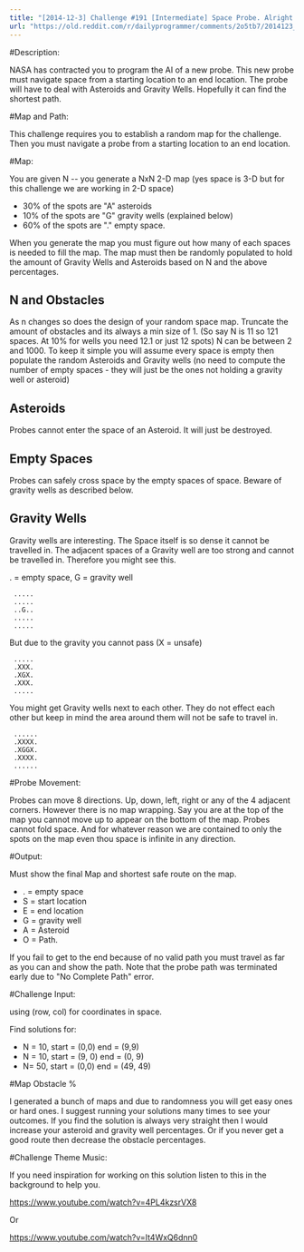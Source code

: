 ```yaml
---
title: "[2014-12-3] Challenge #191 [Intermediate] Space Probe. Alright Alright Alright."
url: "https://old.reddit.com/r/dailyprogrammer/comments/2o5tb7/2014123_challenge_191_intermediate_space_probe/"
---
```


#Description:

NASA has contracted you to program the AI of a new probe. This new probe must navigate space from a starting location to an end location. The probe will have to deal with Asteroids and Gravity Wells. Hopefully it can find the shortest path.

#Map and Path:

This challenge requires you to establish a random map for the challenge. Then you must navigate a probe from a starting location to an end location.

#Map:

You are given N -- you generate a NxN 2-D map (yes space is 3-D but for this challenge we are working in 2-D space)

* 30% of the spots are "A" asteroids
* 10% of the spots are "G" gravity wells (explained below)
* 60% of the spots are "." empty space.

When you generate the map you must figure out how many of each spaces is needed to fill the map. The map must then be randomly populated to hold the amount of Gravity Wells and Asteroids based on N and the above percentages.

## N and Obstacles

As n changes so does the design of your random space map. Truncate the amount of obstacles and its always a min size of 1. (So say N is 11 so 121 spaces. At 10% for wells you need 12.1 or just 12 spots) N can be between 2 and 1000. To keep it simple you will assume every space is empty then populate the random Asteroids and Gravity wells (no need to compute the number of empty spaces - they will just be the ones not holding a gravity well or asteroid)

## Asteroids

Probes cannot enter the space of an Asteroid. It will just be destroyed.

## Empty Spaces

Probes can safely cross space by the empty spaces of space. Beware of gravity wells as described below.

## Gravity Wells

Gravity wells are interesting. The Space itself is so dense it cannot be travelled in. The adjacent spaces of a Gravity well are too strong and cannot be travelled in. Therefore you might see this.

. = empty space, G = gravity well

     .....
     .....
     ..G..
     .....
     .....

But due to the gravity you cannot pass (X = unsafe)

     .....
     .XXX.
     .XGX.
     .XXX.
     .....

You might get Gravity wells next to each other. They do not effect each other but keep in mind the area around them will not be safe to travel in.

     ......
     .XXXX.
     .XGGX.
     .XXXX.
     ......


#Probe Movement:

Probes can move 8 directions. Up, down, left, right or any of the 4 adjacent corners. However there is no map wrapping. Say you are at the top of the map you cannot move up to appear on the bottom of the map. Probes cannot fold space. And for whatever reason we are contained to only the spots on the map even thou space is infinite in any direction. 

#Output:

Must show the final Map and shortest safe route on the map. 

* . = empty space
* S = start location
* E = end location
* G = gravity well
* A = Asteroid
* O = Path.

If you fail to get to the end because of no valid path you must travel as far as you can and show the path. Note that the probe path was terminated early due to "No Complete Path" error.

#Challenge Input:

using (row, col) for coordinates in space.

Find solutions for:

* N = 10, start = (0,0) end = (9,9)
* N = 10, start = (9, 0) end = (0, 9)
* N= 50, start = (0,0) end = (49, 49)

#Map Obstacle %

I generated a bunch of maps and due to randomness you will get easy ones or hard ones. I suggest running your solutions many times to see your outcomes. If you find the solution is always very straight then I would increase your asteroid and gravity well percentages. Or if you never get a good route then decrease the obstacle percentages. 

#Challenge Theme Music:

If you need inspiration for working on this solution listen to this in the background to help you.

https://www.youtube.com/watch?v=4PL4kzsrVX8

Or

https://www.youtube.com/watch?v=It4WxQ6dnn0